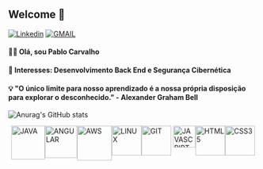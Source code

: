 
## Welcome 👋


[![Linkedin](https://img.shields.io/badge/LinkedIn-black?logo=linkedin&style=for-the-badge)](https://www.linkedin.com/in/pablo-carvalho-140255260/)
[![GMAIL](https://img.shields.io/badge/Gmail-black?logo=gmail&style=for-the-badge)](mailto:devpablocarvalho@gmail.com)
#### 👨‍💻 Olá, sou Pablo Carvalho <br>
#### 💼 Interesses: Desenvolvimento Back End e Segurança Cibernética

 #### 💡 "O único limite para nosso aprendizado é a nossa própria disposição para explorar o desconhecido." - Alexander Graham Bell



![Anurag's GitHub stats](https://github-readme-stats.vercel.app/api?username=PabloCsDev&show_icons=true&theme=highcontrast&hide_rank=true&hide_title=true)

<div style="display: flex; justify-content: center;">
    <img align="center" alt="JAVA" src="https://inapp.com/wp-content/uploads/elementor/thumbs/java-01-q05vr60j45kxbd4o8x4um7udsl3n06xd8ydqkcvjh8.png" width="68" height="68"/>
    <img align="center" alt="ANGULAR" src="https://angular.io/assets/images/logos/angular/angular.svg" width="65" height="65"/> 
    <img align="center" alt="AWS" src="https://cdn.iconscout.com/icon/free/png-512/free-aws-5285204-4406641.png?f=avif&w=256" width="70" height="70"/>
    <img align="center" alt="LINUX" src="https://camo.githubusercontent.com/5827f82f2c2d9c5bad33de64e073659d1a57032b31009b8127189be6876916d4/68747470733a2f2f63646e2e6a7364656c6976722e6e65742f67682f64657669636f6e732f64657669636f6e2f69636f6e732f6c696e75782f6c696e75782d6f726967696e616c2e737667" width="60" height="60"/> 
    <img align="center" alt="GIT" src="https://git-scm.com/images/logos/downloads/Git-Icon-1788C.png" width="60" height="60"/> 
    &nbsp; <!-- Espaço em branco para separação visual -->
    <img align="center" alt="JAVASCRIPT" src="https://upload.wikimedia.org/wikipedia/commons/6/6a/JavaScript-logo.png" width="45" height="44"/>
    <img align="center" alt="HTML5" src="https://camo.githubusercontent.com/984b2a88651f862c502e3881c6fa5d27f077948241fe49684a0879cae28014e2/68747470733a2f2f63646e2e6a7364656c6976722e6e65742f67682f64657669636f6e732f64657669636f6e2f69636f6e732f68746d6c352f68746d6c352d6f726967696e616c2d776f72646d61726b2e737667" width="60" height="60"/>
    <img align="center" alt="CSS3" src="https://camo.githubusercontent.com/7894f44095e8df88e2c12b0f2c91441ca66d029cf10ae3c068362bb9e68d3df9/68747470733a2f2f63646e2e6a7364656c6976722e6e65742f67682f64657669636f6e732f64657669636f6e2f69636f6e732f637373332f637373332d6f726967696e616c2d776f72646d61726b2e737667" width="60" height="60"/>
</div>
